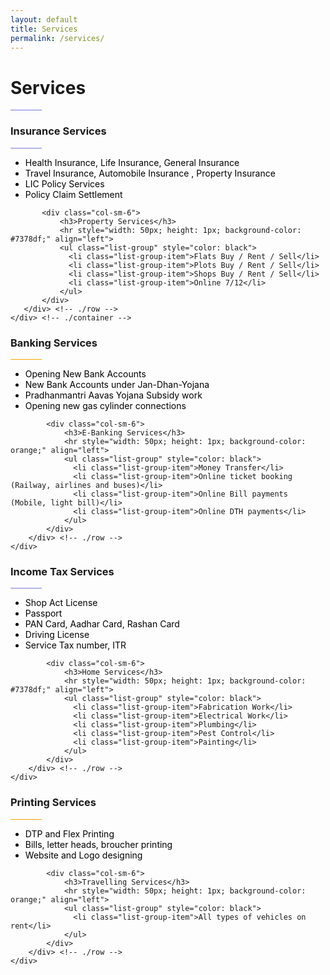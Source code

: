 ```yaml
---
layout: default
title: Services
permalink: /services/
---
```


<div id="bg-jumbotron" class="jumbotron jumbotron-fluid">
  <div class="container">
    <h1 class="times animated zoomIn" id="bg-jumbotron-text">Services</h1>
    <hr style="width: 50px; height: 1px; background-color: #7378df;" align="left">
  </div>
</div>

<div class="section">
    <div class="container">
       <div class="row animated zoomIn">
           <div class="col-sm-6">
               <h3>Insurance Services</h3>
               <hr style="width: 50px; height: 1px; background-color: #7378df;" align="left">
               <ul class="list-group" style="color: black">
                 <li class="list-group-item">Health Insurance, Life Insurance, General Insurance</li>
                 <li class="list-group-item">Travel Insurance, Automobile Insurance , Property Insurance</li>
                 <li class="list-group-item">LIC Policy Services</li>
                 <li class="list-group-item">Policy Claim Settlement</li>
               </ul>
           </div>

           <div class="col-sm-6">
               <h3>Property Services</h3>
               <hr style="width: 50px; height: 1px; background-color: #7378df;" align="left">
               <ul class="list-group" style="color: black">
                 <li class="list-group-item">Flats Buy / Rent / Sell</li>
                 <li class="list-group-item">Plots Buy / Rent / Sell</li>
                 <li class="list-group-item">Shops Buy / Rent / Sell</li>
                 <li class="list-group-item">Online 7/12</li>
               </ul>
           </div>
       </div> <!-- ./row -->
    </div> <!-- ./container -->
</div>

<div class="section-dark">
    <div class="container">
        <div class="row animated animated-zoomIn">
            <div class="col-sm-6">
                <h3>Banking Services</h3>
                <hr style="width: 50px; height: 1px; background-color: orange;" align="left">
                <ul class="list-group" style="color: black">
                  <li class="list-group-item">Opening New Bank Accounts</li>
                  <li class="list-group-item">New Bank Accounts under Jan-Dhan-Yojana</li>
                  <li class="list-group-item">Pradhanmantri Aavas Yojana Subsidy work</li>
                  <li class="list-group-item">Opening new gas cylinder connections</li>
                </ul>
            </div>

            <div class="col-sm-6">
                <h3>E-Banking Services</h3>
                <hr style="width: 50px; height: 1px; background-color: orange;" align="left">
                <ul class="list-group" style="color: black">
                  <li class="list-group-item">Money Transfer</li>
                  <li class="list-group-item">Online ticket booking (Railway, airlines and buses)</li>
                  <li class="list-group-item">Online Bill payments (Mobile, light bill)</li>
                  <li class="list-group-item">Online DTH payments</li>
                </ul>
            </div>
        </div> <!-- ./row -->
    </div>
</div>

<div class="section">
    <div class="container">
        <div class="row animated animated-zoomIn">
            <div class="col-sm-6">
                <h3>Income Tax Services</h3>
                <hr style="width: 50px; height: 1px; background-color: #7378df;" align="left">
                <ul class="list-group" style="color: black">
                  <li class="list-group-item">Shop Act License</li>
                  <li class="list-group-item">Passport</li>
                  <li class="list-group-item">PAN Card, Aadhar Card, Rashan Card</li>
                  <li class="list-group-item">Driving License</li>
                  <li class="list-group-item">Service Tax number, ITR</li>
                </ul>
            </div>

            <div class="col-sm-6">
                <h3>Home Services</h3>
                <hr style="width: 50px; height: 1px; background-color: #7378df;" align="left">
                <ul class="list-group" style="color: black">
                  <li class="list-group-item">Fabrication Work</li>
                  <li class="list-group-item">Electrical Work</li>
                  <li class="list-group-item">Plumbing</li>
                  <li class="list-group-item">Pest Control</li>
                  <li class="list-group-item">Painting</li>
                </ul>
            </div>
        </div> <!-- ./row -->
    </div>
</div>

<div class="section-dark">
    <div class="container">
        <div class="row animated animated-zoomIn">
            <div class="col-sm-6">
                <h3>Printing Services</h3>
                <hr style="width: 50px; height: 1px; background-color: orange;" align="left">
                <ul class="list-group" style="color: black">
                  <li class="list-group-item">DTP and Flex Printing</li>
                  <li class="list-group-item">Bills, letter heads, broucher printing</li>
                  <li class="list-group-item">Website and Logo designing</li>
                </ul>
            </div>

            <div class="col-sm-6">
                <h3>Travelling Services</h3>
                <hr style="width: 50px; height: 1px; background-color: orange;" align="left">
                <ul class="list-group" style="color: black">
                  <li class="list-group-item">All types of vehicles on rent</li>
                </ul>
            </div>
        </div> <!-- ./row -->
    </div>
</div>
